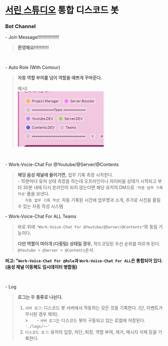 # [서린 스튜디오](https://discord.gg/eK794Myjs6) 통합 디스코드 봇

### Bot Channel

\- Join Message!!!!!!!!!!!!!!!!!
> **환영해요!!!!!!!!!!**

<br>

\- Auto Role (With Contour)
> **자동 역할 부여를 넘어 역할을 예쁘게 꾸며준다.**
>
> 예시)<br>
> ![auto_role_manager_example.png](readme/auto_role_manager_example.png)

<br>

\- Work-Vocie-Chat For @Youtube/@Server/@Contents
> **해당 음성 채널에 들어가면,** 업무 기록 측정 시작한다. <br>
> \- 10분마다 유저 상태 측정을 하는데 오프라인이나 자리비움 상태가 시작되고 부터 30분 내에 다시 온라인이 되지 않는다면 해당 유저의 DM으로 `'자동 업무 기록 작성'`폼을 보낸다.<br>
> &nbsp;&nbsp;&nbsp;&nbsp;&nbsp;&nbsp;`자동 업무 기록 작성`: 자동 기록된 시간에 업무명과 소개, 추가로 사진을 올릴 수 있는 자동 작성 시스템

\- Work-Voice-Chat For ALL Teams
> 바로 위에 `"Work-Voice-Chat For @Youtube/@Server/@Contents"`와 동일 기능이다.
>
> **다만 역할이 여러개 (다중팀) 상태일 경우,** 하드코딩된 우선 순위를 따르게 된다. `@Youtube > @Server > @Contents`순서.

**비고: "`Work-Voice-Chat For @Role`과 `Work-Voice-Chat For ALL`은 통합되어 있다. (음성 채널 이동해도 임시데이터 병합됨)**

<br>

\- Log
> **로그는 두 종류로 나뉜다.**
> 1. `서버 로그`: 디스코드 봇 서버에서 작동하는 모든 것을 기록한다. (단, 이벤트가 무시된 경우 제외).<br>
     > &nbsp;&nbsp;&nbsp;&nbsp;&nbsp;&nbsp;\- `서버 로그`는 디스코드 봇이 구동되고 있는 로컬에 저장된다. `'./logs/~~'`
> 2. `디스코드 로그`: 유저의 입장, 차단, 퇴장, 역할 부여, 제거, 메시지 삭제 등을 기록한다.<br>